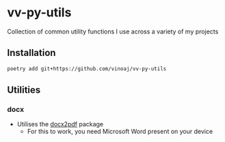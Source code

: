 # vv-py-utils

Collection of common utility functions I use across a variety of my projects

## Installation

```sh
poetry add git+https://github.com/vinoaj/vv-py-utils
```

## Utilities

### docx

- Utilises the [docx2pdf](https://github.com/AlJohri/docx2pdf) package
  - For this to work, you need Microsoft Word present on your device
